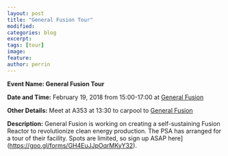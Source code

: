 ```yaml
---
layout: post
title: "General Fusion Tour"
modified:
categories: blog
excerpt: 
tags: [tour]
image:
feature:  
author: perrin
---
```


<b>Event Name: General Fusion Tour</b> 

<b>Date and Time:</b> February 19, 2018 from 15:00-17:00 at [General Fusion](https://generalfusion.com/)

<b>Other Details:</b> Meet at A353 at 13:30 to carpool to [General Fusion](https://generalfusion.com/)

<b>Description:</b> General Fusion is working on creating a self-sustaining Fusion Reactor to revolutionize clean energy production. The PSA has arranged for a tour of their facility. Spots are limited, so sign up ASAP here](https://goo.gl/forms/GH4EuJJpOqrMKyY32).

